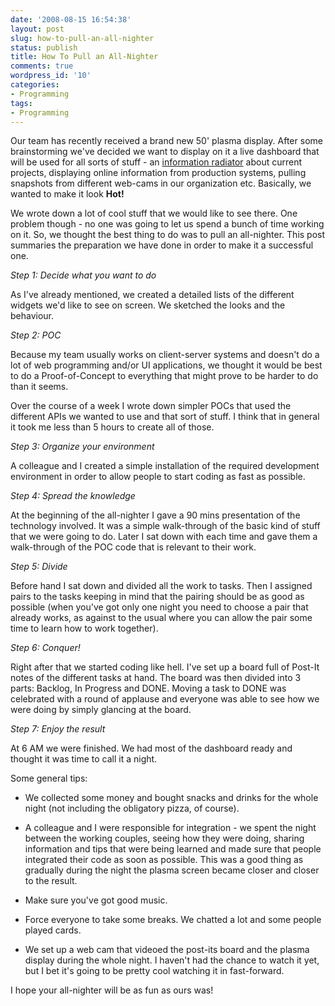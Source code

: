 ```yaml
---
date: '2008-08-15 16:54:38'
layout: post
slug: how-to-pull-an-all-nighter
status: publish
title: How To Pull an All-Nighter
comments: true
wordpress_id: '10'
categories:
- Programming
tags:
- Programming
---
```


Our team has recently received a brand new 50' plasma display. After some brainstorming we've decided we want to display on it a live dashboard that will be used for all sorts of stuff - an [information radiator](http://www.agileadvice.com/archives/2005/05/information_rad.html) about current projects, displaying online information from production systems, pulling snapshots from different web-cams in our organization etc. Basically, we wanted to make it look **Hot!**

We wrote down a lot of cool stuff that we would like to see there. One problem though - no one was going to let us spend a bunch of time working on it. So, we thought the best thing to do was to pull an all-nighter. This post summaries the preparation we have done in order to make it a successful one.

_Step 1: Decide what you want to do_

As I've already mentioned, we created a detailed lists of the different widgets we'd like to see on screen. We sketched the looks and the behaviour.

_Step 2: POC_

Because my team usually works on client-server systems and doesn't do a lot of web programming and/or UI applications, we thought it would be best to do a Proof-of-Concept to everything that might prove to be harder to do than it seems.

Over the course of a week I wrote down simpler POCs that used the different APIs we wanted to use and that sort of stuff. I think that in general it took me less than 5 hours to create all of those.

_Step 3: Organize your environment_

A colleague and I created a simple installation of the required development environment in order to allow people to start coding as fast as possible.

_Step 4: Spread the knowledge_

At the beginning of the all-nighter I gave a 90 mins presentation of the technology involved. It was a simple walk-through of the basic kind of stuff that we were going to do. Later I sat down with each time and gave them a walk-through of the POC code that is relevant to their work.

_Step 5: Divide_

Before hand I sat down and divided all the work to tasks. Then I assigned pairs to the tasks keeping in mind that the pairing should be as good as possible (when you've got only one night you need to choose a pair that already works, as against to the usual where you can allow the pair some time to learn how to work together).

_Step 6: Conquer!_

Right after that we started coding like hell. I've set up a board full of Post-It notes of the different tasks at hand. The board was then divided into 3 parts: Backlog, In Progress and DONE. Moving a task to DONE was celebrated with a round of applause and everyone was able to see how we were doing by simply glancing at the board.

_Step 7: Enjoy the result_

At 6 AM we were finished. We had most of the dashboard ready and thought it was time to call it a night.

Some general tips:



	
  * We collected some money and bought snacks and drinks for the whole night (not including the obligatory pizza, of course).

	
  * A colleague and I were responsible for integration - we spent the night between the working couples, seeing how they were doing, sharing information and tips that were being learned and made sure that people integrated their code as soon as possible. This was a good thing as gradually during the night the plasma screen became closer and closer to the result.

	
  * Make sure you've got good music.

	
  * Force everyone to take some breaks. We chatted a lot and some people played cards.

	
  * We set up a web cam that videoed the post-its board and the plasma display during the whole night. I haven't had the chance to watch it yet, but I bet it's going to be pretty cool watching it in fast-forward.


I hope your all-nighter will be as fun as ours was!
